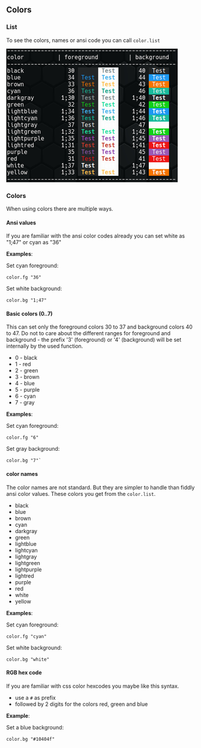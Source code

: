 ## Colors

### List

To see the colors, names or ansi code you can call `color.list`

![List of color names and its values](images/color_list.png)

### Colors

When using colors there are multiple ways.

#### Ansi values

If you are familiar with the ansi color codes already you can set white as "1;47" or cyan as "36"

**Examples**:

Set cyan foreground: 

```shell
color.fg "36"
```

Set white background:

```shell
color.bg "1;47"
```

#### Basic colors (0..7)

This can set only the foreground colors 30 to 37 and background colors 40 to 47. Do not to care about the different ranges for foreground and background - the prefix '3' (foreground) or '4' (background) will be set internally  by the used function.
* 0 - black
* 1 - red
* 2 - green
* 3 - brown
* 4 - blue
* 5 - purple
* 6 - cyan
* 7 - gray

**Examples**:

Set cyan foreground: 

```shell
color.fg "6"
```

Set gray background:

```shell 
color.bg "7"`
```

#### color names

The color names are not standard. But they are simpler to handle than fiddly ansi color values.
These colors you get from the `color.list`.

* black
* blue
* brown
* cyan
* darkgray
* green
* lightblue
* lightcyan
* lightgray
* lightgreen
* lightpurple
* lightred
* purple
* red
* white
* yellow

**Examples**:

Set cyan foreground:

```shell 
color.fg "cyan"
```

Set white background: 

```shell 
color.bg "white"
```

#### RGB hex code

If you are familiar with css color hexcodes you maybe like this syntax.

* use a `#` as prefix
* followed by 2 digits for the colors red, green and blue

**Example**:

Set a blue background:

```shell
color.bg "#10404f"
```
